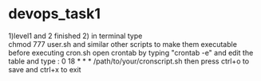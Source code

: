 # devops_task1
1)level1 and 2 finished
2) in terminal type  
chmod 777 user.sh and similar other scripts to make them executable
before executing cron.sh open crontab by typing "crontab -e"
and edit the table and type : 0 18 * * * /path/to/your/cronscript.sh then press ctrl+o to save and ctrl+x to exit
